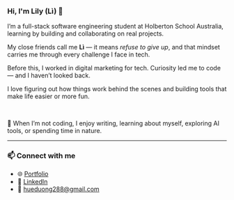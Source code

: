 ### Hi, I'm Lily (Lì) 👋

I’m a full-stack software engineering student at Holberton School Australia, learning by building and collaborating on real projects.

My close friends call me **Lì** — it means *refuse to give up*, and that mindset carries me through every challenge I face in tech.

Before this, I worked in digital marketing for tech. Curiosity led me to code — and I haven’t looked back.

I love figuring out how things work behind the scenes and building tools that make life easier or more fun.

<br>

🌱 When I’m not coding, I enjoy writing, learning about myself, exploring AI tools, or spending time in nature.

---

### 📫 Connect with me  
- 🌐 [Portfolio](https://lily-portfolio.vercel.app)  
- 💼 [LinkedIn](https://linkedin.com/in/lilyduong)  
- 📧 hueduong288@gmail.com
